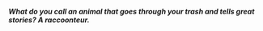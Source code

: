 _**What do you call an animal that goes through your trash and tells great stories? A raccoonteur.**_

